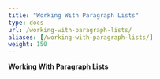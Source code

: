 ```yaml
---
title: "Working With Paragraph Lists"
type: docs
url: /working-with-paragraph-lists/
aliases: [/working-with-paragraph-lists/]
weight: 150
---
```




**Working With Paragraph Lists**
